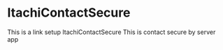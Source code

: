 # ItachiContactSecure
This is a link setup ItachiContactSecure This is contact secure by server app
